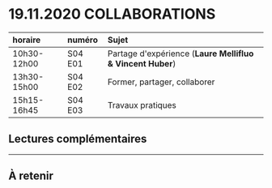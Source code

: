 # 19.11.2020 COLLABORATIONS

| horaire | numéro | Sujet |
| :------ | :----- | :---- |
| 10h30-12h00 | S04 E01 | Partage d'expérience (**Laure Mellifluo & Vincent Huber**) |
| 13h30-15h00 | S04 E02 | Former, partager, collaborer |
| 15h15-16h45 | S04 E03 | Travaux pratiques |

## Lectures complémentaires


---

## À retenir

